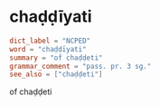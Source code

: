 # chaḍḍīyati

``` toml
dict_label = "NCPED"
word = "chaḍḍīyati"
summary = "of chaḍḍeti"
grammar_comment = "pass. pr. 3 sg."
see_also = ["chaḍḍeti"]
```

of chaḍḍeti

